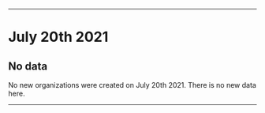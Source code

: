 
***

# July 20th 2021

## No data

No new organizations were created on July 20th 2021. There is no new data here.

***
